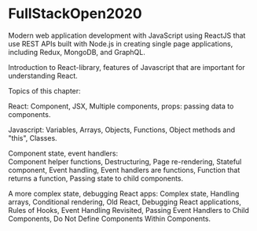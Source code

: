 # FullStackOpen2020
Modern web application development with JavaScript using ReactJS that use REST APIs built with Node.js in creating single page applications, including Redux, MongoDB, and GraphQL.

Introduction to React-library, features of Javascript that are important for understanding React.

Topics of this chapter:

React: 
Component, JSX, Multiple components, props: passing data to components.

Javascript: 
Variables, Arrays, Objects, Functions, Object methods and "this", Classes.

Component state, event handlers:     
Component helper functions, Destructuring, Page re-rendering, Stateful component, Event handling, Event handlers are functions, Function that returns a function, Passing state to child components.

A more complex state, debugging React apps: 
Complex state, Handling arrays, Conditional rendering, Old React, Debugging React applications, Rules of Hooks, Event Handling Revisited, Passing Event Handlers to Child Components, Do Not Define Components Within Components.
